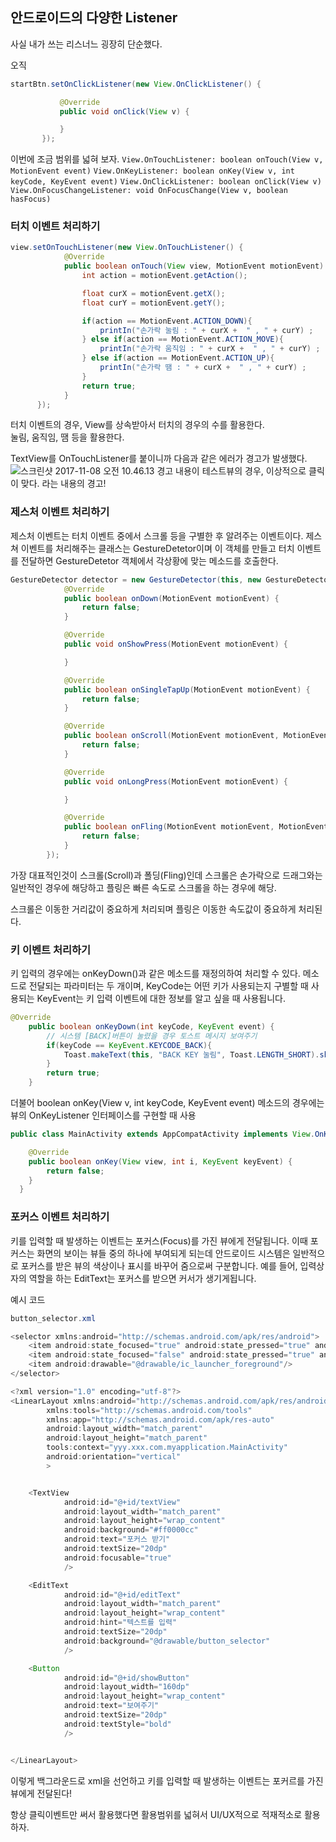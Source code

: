 
## 안드로이드의 다양한 Listener

사실 내가 쓰는 리스너느 굉장히 단순했다.

오직
```java
startBtn.setOnClickListener(new View.OnClickListener() {

           @Override
           public void onClick(View v) {

           }
       });
```

이번에 조금 범위를 넓혀 보자.
`View.OnTouchListener: boolean onTouch(View v, MotionEvent event)`
`View.OnKeyListener: boolean onKey(View v, int keyCode, KeyEvent event)`
`View.OnClickListener: boolean onClick(View v)`
`View.OnFocusChangeListener: void OnFocusChange(View v, boolean hasFocus)`

### 터치 이벤트 처리하기
```java
view.setOnTouchListener(new View.OnTouchListener() {
            @Override
            public boolean onTouch(View view, MotionEvent motionEvent) {
                int action = motionEvent.getAction();

                float curX = motionEvent.getX();
                float curY = motionEvent.getY();

                if(action == MotionEvent.ACTION_DOWN){
                    printIn("손가락 눌림 : " + curX +  " , " + curY) ;
                } else if(action == MotionEvent.ACTION_MOVE){
                    printIn("손가락 움직임 : " + curX +  " , " + curY) ;
                } else if(action == MotionEvent.ACTION_UP){
                    printIn("손가락 땜 : " + curX +  " , " + curY) ;
                }
                return true;
            }
      });
```

터치 이벤트의 경우, View를 상속받아서 터치의 경우의 수를 활용한다.  
눌림, 움직임, 땜 등을 활용한다.

TextView를 OnTouchListener를 붙이니까 다음과 같은 에러가 경고가 발생했다.
![스크린샷 2017-11-08 오전 10.46.13](https://i.imgur.com/NANvV0y.png)
경고 내용이 테스트뷰의 경우, 이상적으로 클릭이 맞다. 라는 내용의 경고!

### 제스처 이벤트 처리하기
제스처 이벤트는 터치 이벤트 중에서 스크롤 등을 구별한 후 알려주는 이벤트이다. 제스쳐 이벤트를 처리해주는 클래스는 GestureDetetor이며 이 객체를 만들고 터치 이벤트를 전달하면 GestureDetetor 객체에서 각상황에 맞는 메소드를 호출한다.

```java
GestureDetector detector = new GestureDetector(this, new GestureDetector.OnGestureListener() {
            @Override
            public boolean onDown(MotionEvent motionEvent) {
                return false;
            }

            @Override
            public void onShowPress(MotionEvent motionEvent) {

            }

            @Override
            public boolean onSingleTapUp(MotionEvent motionEvent) {
                return false;
            }

            @Override
            public boolean onScroll(MotionEvent motionEvent, MotionEvent motionEvent1, float v, float v1) {
                return false;
            }

            @Override
            public void onLongPress(MotionEvent motionEvent) {

            }

            @Override
            public boolean onFling(MotionEvent motionEvent, MotionEvent motionEvent1, float v, float v1) {
                return false;
            }
        });
```

 가장 대표적인것이 스크롤(Scroll)과 폴딩(Fling)인데 스크롤은 손가락으로 드래그와는 일반적인 경우에 해당하고 플링은 빠른 속도로 스크롤을 하는 경우에 해당.

 스크롤은 이동한 거리값이 중요하게 처리되며 플링은 이동한 속도값이 중요하게 처리된다.

### 키 이벤트 처리하기

키 입력의 경우에는 onKeyDown()과 같은 메소드를 재정의하여 처리할 수 있다.
메소드로 전달되는 파라미터는 두 개이며, KeyCode는 어떤 키가 사용되는지 구별할 때 사용되는 KeyEvent는 키 입력 이벤트에 대한 정보를 알고 싶을 때 사용됩니다.

```java
@Override
    public boolean onKeyDown(int keyCode, KeyEvent event) {
        // 시스템 [BACK]버튼이 눌렸을 경우 토스트 메시지 보여주기
        if(keyCode == KeyEvent.KEYCODE_BACK){
            Toast.makeText(this, "BACK KEY 눌림", Toast.LENGTH_SHORT).show();
        }
        return true;
    }
```

더불어 boolean onKey(View v, int keyCode, KeyEvent event) 메소드의 경우에는 뷰의 OnKeyListener 인터페이스를 구현할 때 사용

```java
public class MainActivity extends AppCompatActivity implements View.OnKeyListener{

    @Override
    public boolean onKey(View view, int i, KeyEvent keyEvent) {
        return false;
    }
  }
```

### 포커스 이벤트 처리하기

키를 입력할 때 발생하는 이벤트는 포커스(Focus)를 가진 뷰에게 전달됩니다. 이때 포커스는 화면의 보이는 뷰들 중의 하나에 부여되게 되는데 안드로이드 시스템은 일반적으로 포커스를 받은 뷰의 색상이나 표시를 바꾸어 줌으로써 구분합니다. 예를 들어, 입력상자의 역할을 하는 EditText는 포커스를 받으면 커서가 생기게됩니다.

예시 코드

```java
button_selector.xml

<selector xmlns:android="http://schemas.android.com/apk/res/android">
    <item android:state_focused="true" android:state_pressed="true" android:drawable="@drawable/ic_launcher_foreground"/>
    <item android:state_focused="false" android:state_pressed="true" android:drawable="@drawable/ic_launcher_foreground"/>
    <item android:drawable="@drawable/ic_launcher_foreground"/>
</selector>
```

```java
<?xml version="1.0" encoding="utf-8"?>
<LinearLayout xmlns:android="http://schemas.android.com/apk/res/android"
        xmlns:tools="http://schemas.android.com/tools"
        xmlns:app="http://schemas.android.com/apk/res-auto"
        android:layout_width="match_parent"
        android:layout_height="match_parent"
        tools:context="yyy.xxx.com.myapplication.MainActivity"
        android:orientation="vertical"
        >


    <TextView
            android:id="@+id/textView"
            android:layout_width="match_parent"
            android:layout_height="wrap_content"
            android:background="#ff0000cc"
            android:text="포커스 받기"
            android:textSize="20dp"
            android:focusable="true"
            />

    <EditText
            android:id="@+id/editText"
            android:layout_width="match_parent"
            android:layout_height="wrap_content"
            android:hint="텍스트를 입력"
            android:textSize="20dp"
            android:background="@drawable/button_selector"
            />

    <Button
            android:id="@+id/showButton"
            android:layout_width="160dp"
            android:layout_height="wrap_content"
            android:text="보여주기"
            android:textSize="20dp"
            android:textStyle="bold"
            />


</LinearLayout>
```

 이렇게 백그라운드로 xml을 선언하고 키를 입력할 때 발생하는 이벤트는 포커르를 가진 뷰에게 전달된다!

 항상 클릭이벤트만 써서 활용했다면 활용범위를 넓혀서 UI/UX적으로 적재적소로 활용하자.
